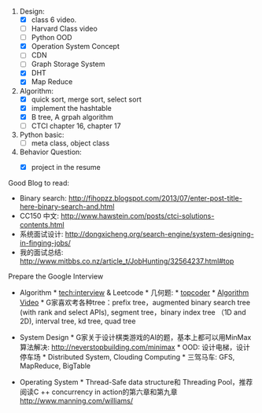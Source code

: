 1. Design:
    * [x] class 6 video. 
    * [ ] Harvard Class video 
    * [ ] Python OOD 
    * [x] Operation System Concept 
    * [ ] CDN
    * [ ] Graph Storage System
    * [x] DHT
    * [x] Map Reduce 

2. Algorithm:
    * [x] quick sort, merge sort, select sort
    * [x] implement the hashtable 
    * [x] B tree, A grpah algorithm 
    * [ ] CTCI chapter 16, chapter 17

3. Python basic:
    * [ ] meta class, object class

4. Behavior Question:
    * [x] project in the resume 



Good Blog to read:

* Binary search: http://fihopzz.blogspot.com/2013/07/enter-post-title-here-binary-search-and.html
* CC150 中文: http://www.hawstein.com/posts/ctci-solutions-contents.html
* 系统面试设计: http://dongxicheng.org/search-engine/system-designing-in-finging-jobs/
* 我的面试总结: http://www.mitbbs.co.nz/article_t/JobHunting/32564237.html#top

Prepare the Google Interview 
* Algorithm 
      * [tech:interview](http://www.fgdsb.com/) & Leetcode 
      * 几何题: 
         * [topcoder](http://help.topcoder.com/data-science/competing-in-algorithm-challenges/algorithm-tutorials/)
         * [Algorithm Video](https://www.youtube.com/watch?v=Igr6yONkpIQ) 
      * G家喜欢考各种tree：prefix tree，augmented binary search tree (with  rank and select APIs), segment tree，binary index tree （1D and 2D),  interval tree, kd tree, quad tree 

* System Design
      * G家关于设计棋类游戏的AI的题，基本上都可以用MinMax 算法解决: http://neverstopbuilding.com/minimax
      * OOD: 设计电梯，设计停车场
      * Distributed System, Clouding Computing 
      * 三驾马车: GFS, MapReduce, BigTable 

* Operating System
      * Thread-Safe data structure和 Threading Pool，推荐阅读C ++ concurrency in action的第六章和第九章 http://www.manning.com/williams/

